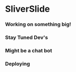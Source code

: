 # SliverSlide

### Working on something big!
### Stay Tuned Dev's
### Might be a chat bot
### Deploying
